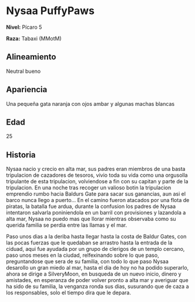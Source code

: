 # Nysaa PuffyPaws

**Nivel:** Pícaro 5

**Raza:** Tabaxi (MMotM)

## Alineamiento
Neutral bueno

## Apariencia
Una pequeña gata naranja con ojos ambar y algunas machas blancas 

## Edad
25

## Historia
Nysaa nacio y crecio en alta mar, sus padres eran miembros de una basta tripulacion de cazadores de tesoros, vivio toda su vida como una orgusolla tripulante de esta tripulacion, volviendose a fin con su capitan y parte de la tripulacion. En una noche tras recoger un valioso botin la tripulacion emprendio rumbo hacia Baldurs Gate para sacar sus ganancias, aun asi el barco nunca llego a puerto... En el camino fueron atacados por una flota de piratas, la batalla fue ardua, durante la confusion los padres de Nysaa intentaron salvarla poniniendola en un barril con provisiones y lazandola a alta mar, Nysaa no puedo mas que llorar mientras observaba como su querida familia se perdia entre las llamas y el mar. 

Paso unos dias a la deriba hasta llegar hasta la costa de Baldur Gates, con las pocas fuerzas que le quedaban se arrastro hasta la entrada de la ciduad, aqui fue ayudada por un grupo de clerigos de un templo cercano, paso unos meses en la ciudad, relfexinando sobre lo que paso, preguntandose que sera de su familia, con todo lo que paso Nysaa desarollo un gran miedo al mar, hasta el dia de hoy no ha podido superarlo, ahora se dirige a SilveryMoon, en busqueda de un nuevo inicio, dinero y amistades, en esperanza de poder volver pronto a alta mar y averiguar que ha sido de su familia, la venganza ronda sus dias, susurando que de caza a los responsables, solo el tiempo dira que le depara. 

